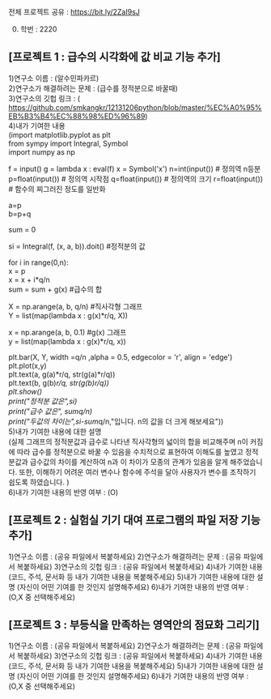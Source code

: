 전체 프로젝트 공유 : https://bit.ly/2ZaI9sJ

0. 학번 : 2220

## [프로젝트 1 : 급수의 시각화에 값 비교 기능 추가]  
1)연구소 이름 : (알수민파카르)  
2)연구소가 해결하려는 문제 : (급수를 정적분으로 바꿀때)  
3)연구소의 깃헙 링크 : (
https://github.com/smkangkr/12131206python/blob/master/%EC%A0%95%EB%B3%B4%EC%88%98%ED%96%89)  
4)내가 기여한 내용  
(import matplotlib.pyplot as plt  
from sympy import Integral, Symbol  
import numpy as np  

f = input()
g = lambda x : eval(f)
x = Symbol('x')
n=int(input())   # 정의역 n등분
p=float(input()) # 정의역 시작점
q=float(input()) # 정의역의 크기 
r=float(input()) # 함수의 찌그러진 정도를 일반화 

a=p  
b=p+q  

sum = 0   

si = Integral(f, (x, a, b)).doit() #정적분의 값  

for i in range(0,n):  
    x = p  
    x = x + i*q/n  
    sum = sum + g(x) #급수의 합   

X = np.arange(a, b, q/n) #직사각형 그래프  
Y = list(map(lambda x : g(x)*r/q, X))  

x = np.arange(a, b, 0.1) #g(x) 그래프  
y = list(map(lambda x : g(x)*r/q, x))  

plt.bar(X, Y, width =q/n ,alpha = 0.5, edgecolor = 'r', align = 'edge')  
plt.plot(x,y)  
plt.text(a, g(a)*r/q, str(g(a)*r/q))  
plt.text(b, g(b)*r/q, str(g(b)*r/q))  
plt.show()  
print("정적분 값은",si)  
print("급수 값은", sum*q/n)  
print("두값의 차이는",si-sum*q/n,"입니다. n의 값을 더 크게 해보세요"))  
5)내가 기여한 내용에 대한 설명  
(실제 그래프의 정적분값과 급수로 나타낸 직사각형의 넓이의 합을 비교해주며 n이 커짐에 따라 급수를 정적분으로 바꿀 수 있음을 수치적으로 표현하여 이해도를 높였고 정적분값과 급수값의 차이를 계산하여 n과 이 차이가 모종의 관계가 있음을 알게 해주었습니다. 또한, 이해하기 어려운 여러 변수나 함수에 주석을 달아 사용자가 변수를 조작하기 쉽도록 하였습니다. )  
6)내가 기여한 내용의 반영 여부 : (O)  

## [프로젝트 2 : 실험실 기기 대여 프로그램의 파일 저장 기능 추가]
1)연구소 이름 : (공유 파일에서 복붙하세요)
2)연구소가 해결하려는 문제 : (공유 파일에서 복붙하세요)
3)연구소의 깃헙 링크 : (공유 파일에서 복붙하세요)
4)내가 기여한 내용
(코드, 주석, 문서화 등 내가 기여한 내용을 복붙해주세요)
5)내가 기여한 내용에 대한 설명
(자신이 어떤 기여를 한 것인지 설명해주세요)
6)내가 기여한 내용의 반영 여부 : (O,X 중 선택해주세요)

## [프로젝트 3 : 부등식을 만족하는 영역안의 점묘화 그리기]
1)연구소 이름 : (공유 파일에서 복붙하세요)
2)연구소가 해결하려는 문제 : (공유 파일에서 복붙하세요)
3)연구소의 깃헙 링크 : (공유 파일에서 복붙하세요)
4)내가 기여한 내용
(코드, 주석, 문서화 등 내가 기여한 내용을 복붙해주세요)
5)내가 기여한 내용에 대한 설명
(자신이 어떤 기여를 한 것인지 설명해주세요)
6)내가 기여한 내용의 반영 여부 : (O,X 중 선택해주세요)
